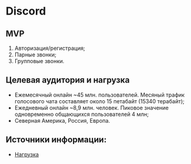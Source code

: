 # Discord

## MVP
 1. Авторизация/регистрация;
 2. Парные звонки;
 3. Групповые звонки.

## Целевая аудитория и нагрузка
 - Ежемесячный онлайн ~45 млн. пользователей. Месяный трафик голосового чата составляет около 15 петабайт (15340 терабайт);
 - Ежедневный онлайн ~8,9 млн. человек. Пиковое значение одновременно общающихся пользователей 4 млн;
 - Северная Америка, Россия, Европа.

## Источники информации:
 - [Нагрузка](https://app2top.ru/industry/igrovoe-chat-prilozhenie-discord-ispol-zuyut-45-mln-chelovek-101159.html)
